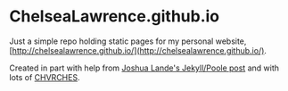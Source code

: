 # ChelseaLawrence.github.io
Just a simple repo holding static pages for my personal website, [http://chelsealawrence.github.io/](http://chelsealawrence.github.io/).

Created in part with help from [Joshua Lande's Jekyll/Poole post](http://joshualande.com/jekyll-github-pages-poole/) and with lots of [CHVRCHES](https://www.youtube.com/watch?v=BZyzX4c1vIs). 
